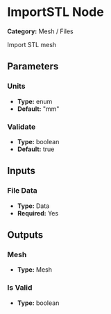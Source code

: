 
# ImportSTL Node

**Category:** Mesh / Files

Import STL mesh

## Parameters


### Units
- **Type:** enum
- **Default:** "mm"





### Validate
- **Type:** boolean
- **Default:** true





## Inputs


### File Data
- **Type:** Data
- **Required:** Yes



## Outputs


### Mesh
- **Type:** Mesh



### Is Valid
- **Type:** boolean




